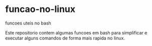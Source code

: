 # funcao-no-linux
funcoes uteis no bash

Este repositorio contem algumas funcoes em bash para simplificar e executar alguns comandos de forma mais rapida no linux.
